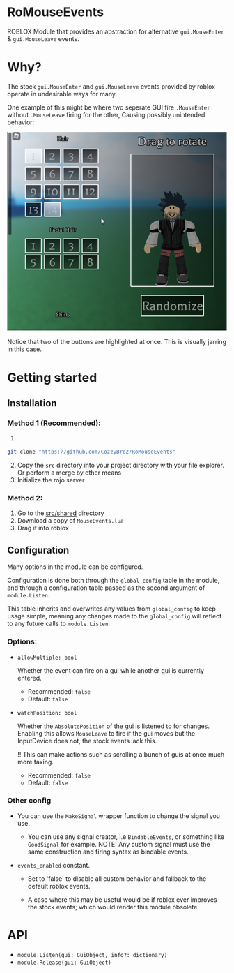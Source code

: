 # RoMouseEvents
ROBLOX Module that provides an abstraction for alternative `gui.MouseEnter` &amp; `gui.MouseLeave` events. 

# Why?

The stock `gui.MouseEnter` and `gui.MouseLeave` events provided by roblox operate in undesirable ways for many.

One example of this might be where two seperate GUI fire `.MouseEnter` without `.MouseLeave` firing for the other,
Causing possibly unintended behavior:

![example](./Resources/mouseleave-weird.png)

Notice that two of the buttons are highlighted at once. This is visually jarring in this case.

# Getting started

## Installation

### Method 1 (Recommended):

1. 
```bash
git clone "https://github.com/CozzyBro2/RoMouseEvents"
```
2. Copy the `src` directory into your project directory with your file explorer. Or perform a merge by other means
3. Initialize the rojo server

### Method 2:

1. Go to the [src/shared](/src/shared/) directory
2. Download a copy of `MouseEvents.lua`
3. Drag it into roblox

## Configuration

Many options in the module can be configured.

Configuration is done both through the `global_config` table in the module,
and through a configuration table passed as the second argument of `module.Listen`.

This table inherits and overwrites any values from `global_config` to keep usage simple,
meaning any changes made to the `global_config` will reflect to any future calls to `module.Listen`.

### Options:

* `allowMultiple: bool`

	Whether the event can fire on a gui while another gui is currently entered.

	* Recommended: `false`
	* Default: `false`

* `watchPosition: bool`

	Whether the `AbsolutePosition` of the gui is listened to for changes.
	Enabling this allows `MouseLeave` to fire if the gui moves but the InputDevice does not, the stock events lack this.

	!! This can make actions such as scrolling a bunch of guis at once much more taxing.

	* Recommended: `false`
	* Default: `false`

### Other config

* You can use the `MakeSignal` wrapper function to change the signal you use.
	* You can use any signal creator, i.e `BindableEvents`, or something like `GoodSignal` for example.
		NOTE: Any custom signal must use the same construction and firing syntax as bindable events.

* `events_enabled` constant.
	* Set to 'false' to disable all custom behavior
		and fallback to the default roblox events.

	* A case where this may be useful would be if roblox ever improves
		the stock events; which would render this module obsolete.


# API

* `module.Listen(gui: GuiObject, info?: dictionary)`
* `module.Release(gui: GuiObject)`

